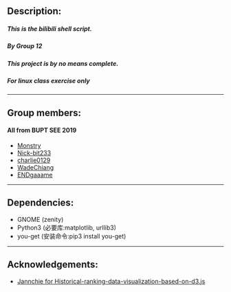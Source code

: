 ## Description:
##### This is the bilibili shell script.
##### By Group 12
##### This project is by no means complete.
##### For linux class exercise only
---
## Group members:
#### All from BUPT SEE 2019
- [Monstry](https://github.com/Monstry)
- [Nick-bit233](https://github.com/Nick-bit233)
- [charlie0129](https://github.com/charlie0129)
- [WadeChiang](https://github.com/WadeChiang)
- [ENDgaaame](https://github.com/ENDgaaame)
---
## Dependencies:
- GNOME (zenity)
- Python3 (必要库:matplotlib, urllib3)
- you-get (安装命令:pip3 install you-get)
---
## Acknowledgements:
- [Jannchie for Historical-ranking-data-visualization-based-on-d3.js](https://github.com/Jannchie/Historical-ranking-data-visualization-based-on-d3.js)
